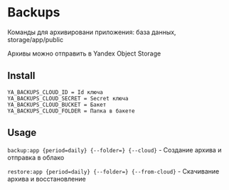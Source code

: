 # Backups

Команды для архивировани приложения: база данных, storage/app/public

Архивы можно отправить в Yandex Object Storage

## Install

    YA_BACKUPS_CLOUD_ID = Id ключа
    YA_BACKUPS_CLOUD_SECRET = Secret ключа
    YA_BACKUPS_CLOUD_BUCKET = Бакет
    YA_BACKUPS_CLOUD_FOLDER = Папка в бакете

## Usage

`backup:app {period=daily} {--folder=} {--cloud}` - Создание архива и отправка в облако

`restore:app {period=daily} {--folder=} {--from-cloud}` - Скачивание архива и восстановление
